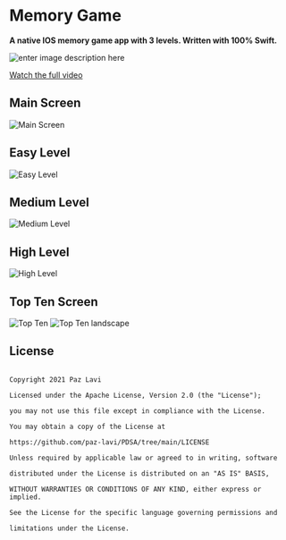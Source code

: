 # Memory Game
**A native IOS memory game app with 3 levels. Written with 100% Swift.**

![enter image description here](https://raw.githubusercontent.com/paz-lavi/MemoryGame/main/Media/IOS%20-%20Memory%20Game%20Video.gif)

[Watch the full video](https://vimeo.com/553103981)
## Main Screen 
![Main Screen](https://raw.githubusercontent.com/paz-lavi/MemoryGame/main/Media/sc1.png)
## Easy Level

![Easy Level](https://raw.githubusercontent.com/paz-lavi/MemoryGame/main/Media/sc4.png)
## Medium Level 
![Medium Level](https://raw.githubusercontent.com/paz-lavi/MemoryGame/main/Media/sc3.png)
## High Level 
![High Level](https://raw.githubusercontent.com/paz-lavi/MemoryGame/main/Media/sc2.png)
## Top Ten Screen
![Top Ten](https://raw.githubusercontent.com/paz-lavi/MemoryGame/main/Media/sc5.png)
![Top Ten landscape](https://raw.githubusercontent.com/paz-lavi/MemoryGame/main/Media/sc6.png)
## License

```

Copyright 2021 Paz Lavi

Licensed under the Apache License, Version 2.0 (the "License");

you may not use this file except in compliance with the License.

You may obtain a copy of the License at

https://github.com/paz-lavi/PDSA/tree/main/LICENSE

Unless required by applicable law or agreed to in writing, software

distributed under the License is distributed on an "AS IS" BASIS,

WITHOUT WARRANTIES OR CONDITIONS OF ANY KIND, either express or implied.

See the License for the specific language governing permissions and

limitations under the License.

```

